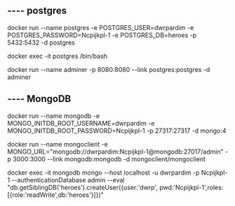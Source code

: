 ## ---- postgres
docker run --name postgres -e POSTGRES_USER=dwrpardim -e POSTGRES_PASSWORD=Ncpijkpl-1 -e POSTGRES_DB=heroes -p 5432:5432 -d postgres

docker exec -it postgres /bin/bash

docker run --name adminer -p 8080:8080 --link postgres:postgres -d adminer

## ---- MongoDB
docker run --name mongodb -e MONGO_INITDB_ROOT_USERNAME=dwrpardim -e MONGO_INITDB_ROOT_PASSWORD=Ncpijkpl-1 -p 27317:27317 -d mongo:4

docker run --name mongoclient -e MONGO_URL="mongodb://dwrpardim:Ncpijkpl-1@mongodb:27017/admin" -p 3000:3000 --link mongodb:mongodb -d mongoclient/mongoclient

docker exec -it mongodb mongo --host localhost -u dwrpardim -p Ncpijkpl-1 --authenticationDatabase admin --eval "db.getSiblingDB('heroes').createUser({user:'dwrp', pwd:'Ncpijkpl-1',roles:[{role:'readWrite',db:'heroes'}]})"